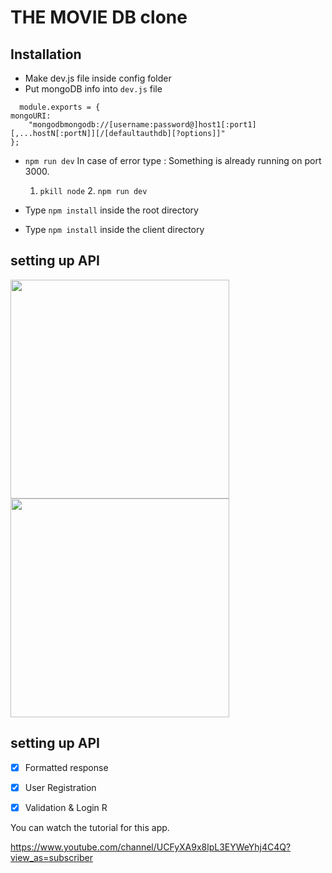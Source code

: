 # THE MOVIE DB clone

## Installation
- Make dev.js file inside config folder
- Put mongoDB info into ``dev.js`` file 
```JS
  module.exports = {
mongoURI:
    "mongodbmongodb://[username:password@]host1[:port1][,...hostN[:portN]][/[defaultauthdb][?options]]"
};
  ```
- `npm run dev` 
 In case of error type : Something is already running on port 3000.
     1. `pkill node` 2. `npm run dev`

- Type `npm install` inside the root directory 
- Type `npm install` inside the client directory

## setting up API

  <img src="https://user-images.githubusercontent.com/63557021/107697949-26744800-6cb4-11eb-91f5-e1685c0b580f.png" width="350" ><img src="https://user-images.githubusercontent.com/63557021/107696702-9550a180-6cb2-11eb-830e-b92791948f81.png" width="350" >


## setting up API

- [x] Formatted response
- [x] User Registration
- [x] Validation & Login R





You can watch the tutorial for this app.

https://www.youtube.com/channel/UCFyXA9x8lpL3EYWeYhj4C4Q?view_as=subscriber
